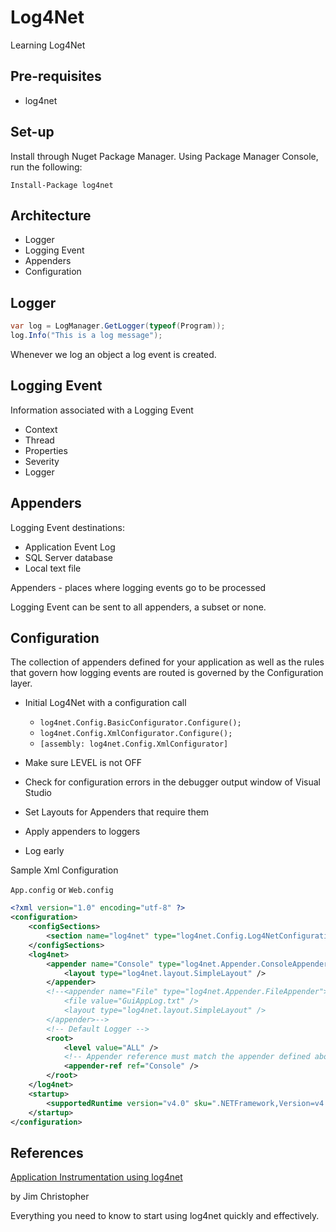 # Log4Net

Learning Log4Net

## Pre-requisites

- log4net

## Set-up

Install through Nuget Package Manager. Using Package Manager Console, run the following:

```
Install-Package log4net
```

## Architecture

- Logger
- Logging Event
- Appenders
- Configuration

## Logger

```csharp
var log = LogManager.GetLogger(typeof(Program));
log.Info("This is a log message");
```

Whenever we log an object a log event is created.  

## Logging Event

Information associated with a Logging Event

- Context
- Thread
- Properties
- Severity
- Logger

## Appenders

Logging Event destinations:

- Application Event Log
- SQL Server database
- Local text file

Appenders - places where logging events go to be processed

Logging Event can be sent to all appenders, a subset or none.

## Configuration

The collection of appenders defined for your application as well as the rules that govern how logging events are routed is governed by the Configuration layer.

- Initial Log4Net with a configuration call

  - `log4net.Config.BasicConfigurator.Configure();`
  - `log4net.Config.XmlConfigurator.Configure();` 
  - `[assembly: log4net.Config.XmlConfigurator]`

- Make sure LEVEL is not OFF
- Check for configuration errors in the debugger output window of Visual Studio
- Set Layouts for Appenders that require them
- Apply appenders to loggers
- Log early

Sample Xml Configuration

`App.config` or `Web.config`

```xml
<?xml version="1.0" encoding="utf-8" ?>
<configuration>
	<configSections>
		<section name="log4net" type="log4net.Config.Log4NetConfigurationSectionHandler, log4net" />
	</configSections>   
	<log4net>
		<appender name="Console" type="log4net.Appender.ConsoleAppender">
			<layout type="log4net.layout.SimpleLayout" />
		</appender>
		<!--<appender name="File" type="log4net.Appender.FileAppender">
			<file value="GuiAppLog.txt" />
			<layout type="log4net.layout.SimpleLayout" />
		</appender>-->
		<!-- Default Logger -->
		<root>
			<level value="ALL" />
			<!-- Appender reference must match the appender defined above -->
			<appender-ref ref="Console" />
		</root>
	</log4net>
    <startup> 
        <supportedRuntime version="v4.0" sku=".NETFramework,Version=v4.6.2" />
    </startup>
</configuration>
```

## References

[Application Instrumentation using log4net](https://app.pluralsight.com/library/courses/application-instrumentation-log4net/table-of-contents)

by Jim Christopher

Everything you need to know to start using log4net quickly and effectively.


